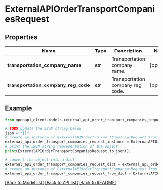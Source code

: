 # ExternalAPIOrderTransportCompaniesRequest


## Properties

Name | Type | Description | Notes
------------ | ------------- | ------------- | -------------
**transportation_company_name** | **str** | Transportation company name. | [optional] 
**transportation_company_reg_code** | **str** | Transportation company reg code. | [optional] 

## Example

```python
from openapi_client.models.external_api_order_transport_companies_request import ExternalAPIOrderTransportCompaniesRequest

# TODO update the JSON string below
json = "{}"
# create an instance of ExternalAPIOrderTransportCompaniesRequest from a JSON string
external_api_order_transport_companies_request_instance = ExternalAPIOrderTransportCompaniesRequest.from_json(json)
# print the JSON string representation of the object
print(ExternalAPIOrderTransportCompaniesRequest.to_json())

# convert the object into a dict
external_api_order_transport_companies_request_dict = external_api_order_transport_companies_request_instance.to_dict()
# create an instance of ExternalAPIOrderTransportCompaniesRequest from a dict
external_api_order_transport_companies_request_from_dict = ExternalAPIOrderTransportCompaniesRequest.from_dict(external_api_order_transport_companies_request_dict)
```
[[Back to Model list]](../README.md#documentation-for-models) [[Back to API list]](../README.md#documentation-for-api-endpoints) [[Back to README]](../README.md)



